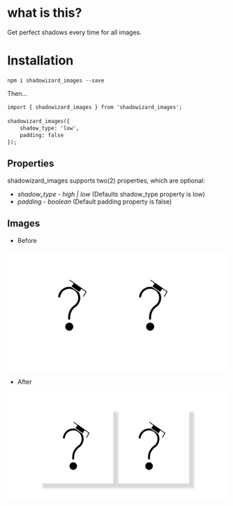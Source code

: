 # what is this?

Get perfect shadows every time for all images.

# Installation 

`npm i shadowizard_images --save`

Then...

```
import { shadowizard_images } from 'shadowizard_images';

shadowizard_images({
    shadow_type: 'low',
    padding: false
});

```

## Properties

shadowizard_images supports two(2) properties, which are optional:

* *shadow_type* - _high | low_ (Defaults shadow_type property is low)
* *padding* - _boolean_ (Default padding property is false)

## Images

* Before

<img src="assets/images/Before.PNG">

* After

<img src="assets/images/After.PNG">
